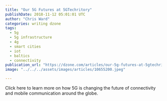 ```yaml
---
title: "Our 5G Futures at 5GTechritory"
publishDate: 2018-11-12 05:01:01 UTC
author: "Chris Ward"
categories: writing dzone
tags:
  - 5g
  - 5g infrastructure
  - 4g
  - smart cities
  - iot
  - baltics
  - connectivity
publication_url: "https://dzone.com/articles/our-5g-futures-at-5gtechritory"
image: "../../../assets/images/articles/10655200.jpeg"

---
```

Click here to learn more on how 5G is changing the future of connectivity and mobile communication around the globe.


